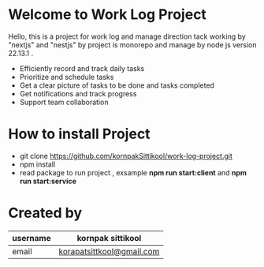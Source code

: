 # Welcome to Work Log Project

Hello, this is a project for work log and manage direction tack  working by "nextjs" and "nestjs" by project is monorepo and manage by node js version 22.13.1 .

 - Efficiently record and track daily tasks
 - Prioritize and schedule tasks
 - Get a clear picture of tasks to be done and tasks completed
 - Get notifications and track progress
 - Support team collaboration

# How to install Project

 - git clone https://github.com/kornpakSittikool/work-log-project.git
 - npm install
 - read  package to run project , exsample **npm run start:client** and **npm run start:service** 

# Created by 
|username | kornpak sittikool  |
|--|--|
| email |korapatsittkool@gmail.com  |

